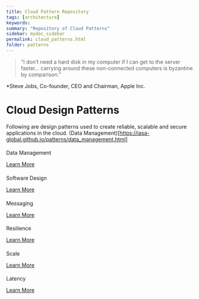 ```yaml
---
title: Cloud Pattern Repository
tags: [architecture]
keywords:
summary: "Repository of Cloud Patterns"
sidebar: mydoc_sidebar
permalink: cloud_patterns.html
folder: patterns
---
```

> “I don’t need a hard disk in my computer if I can get to the server faster… carrying around these non-connected computers is byzantine by comparison.”

*Steve Jobs, Co-founder, CEO and Chairman, Apple Inc.

# Cloud Design Patterns

Following are design patterns used to create reliable, scalable and secure applications in the cloud.
(Data Management)[https://iasa-global.github.io/patterns/data_management.html]

<div class="col-md-4 col-sm-6">
    <div class="panel panel-default text-center">
        <div class="panel-heading">
            <span class="fa-stack fa-5x">
                  <i class="fa fa-circle fa-stack-2x text-primary"></i>
                  <i class="fa fa-crosshairs fa-stack-1x fa-inverse"></i>
            </span>
        </div>
        <div class="panel-body">
            <h4></h4>
            <p>Data Management</p>
            <a href="data_management.html" class="btn btn-primary">Learn More</a>
        </div>
    </div>
</div>
<div class="col-md-4 col-sm-6">
    <div class="panel panel-default text-center">
        <div class="panel-heading">
            <span class="fa-stack fa-5x">
                  <i class="fa fa-circle fa-stack-2x text-primary"></i>
                  <i class="fa fa-crosshairs fa-stack-1x fa-inverse"></i>
            </span>
        </div>
        <div class="panel-body">
            <h4></h4>
            <p>Software Design</p>
            <a href="software_design.html" class="btn btn-primary">Learn More</a>
        </div>
    </div>
</div>
<div class="col-md-4 col-sm-6">
    <div class="panel panel-default text-center">
        <div class="panel-heading">
            <span class="fa-stack fa-5x">
                  <i class="fa fa-circle fa-stack-2x text-primary"></i>
                  <i class="fa fa-crosshairs fa-stack-1x fa-inverse"></i>
            </span>
        </div>
        <div class="panel-body">
            <h4></h4>
            <p>Messaging</p>
            <a href="messaging.html" class="btn btn-primary">Learn More</a>
        </div>
    </div>
</div>
<div class="col-md-4 col-sm-6">
    <div class="panel panel-default text-center">
        <div class="panel-heading">
            <span class="fa-stack fa-5x">
                  <i class="fa fa-circle fa-stack-2x text-primary"></i>
                  <i class="fa fa-crosshairs fa-stack-1x fa-inverse"></i>
            </span>
        </div>
        <div class="panel-body">
            <h4></h4>
            <p>Resilience</p>
            <a href="resilience.html" class="btn btn-primary">Learn More</a>
        </div>
    </div>
</div>
<div class="col-md-4 col-sm-6">
    <div class="panel panel-default text-center">
        <div class="panel-heading">
            <span class="fa-stack fa-5x">
                  <i class="fa fa-circle fa-stack-2x text-primary"></i>
                  <i class="fa fa-crosshairs fa-stack-1x fa-inverse"></i>
            </span>
        </div>
        <div class="panel-body">
            <h4></h4>
            <p>Scale</p>
            <a href="scale.html" class="btn btn-primary">Learn More</a>
        </div>
    </div>
</div>
<div class="col-md-4 col-sm-6">
    <div class="panel panel-default text-center">
        <div class="panel-heading">
            <span class="fa-stack fa-5x">
                  <i class="fa fa-circle fa-stack-2x text-primary"></i>
                  <i class="fa fa-crosshairs fa-stack-1x fa-inverse"></i>
            </span>
        </div>
        <div class="panel-body">
            <h4></h4>
            <p>Latency</p>
            <a href="latency.html" class="btn btn-primary">Learn More</a>
        </div>
    </div>
</div>
